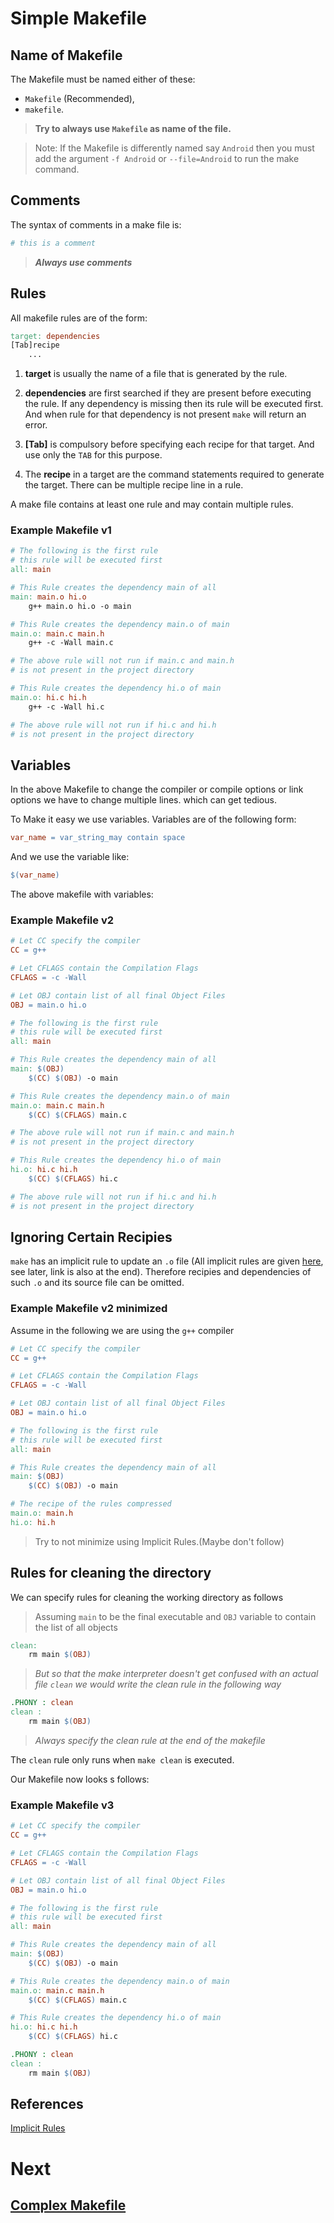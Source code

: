 # Simple Makefile

## Name of Makefile
The Makefile must be named either of these:
- `Makefile` (Recommended),
- `makefile`.

> **Try to always use `Makefile` as name of the file.**

> Note: If the Makefile is differently named say `Android` then you must add the argument `-f Android` or `--file=Android` to run the make command.

## Comments
The syntax of comments in a make file is:

```makefile
# this is a comment
```

> **_Always use comments_**

## Rules
All makefile rules are of the form:

```makefile
target: dependencies
[Tab]recipe
	...
```

1. **target** is usually the name of a file that is generated by the rule.

2. **dependencies** are first searched if they are present before executing the rule. If any dependency is missing then its rule will be executed first. And when rule for that dependency is not present `make` will return an error.

3. **[Tab]** is compulsory before specifying each recipe for that target. And use only the `TAB` for this purpose.

4. The **recipe** in a target are the command statements required to generate the target. There can be multiple recipe line in a rule.

A make file contains at least one rule and may contain multiple rules.

### Example Makefile v1

```makefile
# The following is the first rule
# this rule will be executed first
all: main

# This Rule creates the dependency main of all
main: main.o hi.o
	g++ main.o hi.o -o main

# This Rule creates the dependency main.o of main
main.o: main.c main.h
	g++ -c -Wall main.c

# The above rule will not run if main.c and main.h
# is not present in the project directory

# This Rule creates the dependency hi.o of main
main.o: hi.c hi.h
	g++ -c -Wall hi.c

# The above rule will not run if hi.c and hi.h
# is not present in the project directory
```

## Variables
In the above Makefile to change the compiler or compile options or link options we have to change multiple lines. which can get tedious.

To Make it easy we use variables. Variables are of the following form:

```makefile
var_name = var_string_may contain space
```

And we use the variable like:

```makefile
$(var_name)
```

The above makefile with variables:

### Example Makefile v2

```makefile
# Let CC specify the compiler
CC = g++

# Let CFLAGS contain the Compilation Flags
CFLAGS = -c -Wall

# Let OBJ contain list of all final Object Files
OBJ = main.o hi.o

# The following is the first rule
# this rule will be executed first
all: main

# This Rule creates the dependency main of all
main: $(OBJ)
	$(CC) $(OBJ) -o main

# This Rule creates the dependency main.o of main
main.o: main.c main.h
	$(CC) $(CFLAGS) main.c

# The above rule will not run if main.c and main.h
# is not present in the project directory

# This Rule creates the dependency hi.o of main
hi.o: hi.c hi.h
	$(CC) $(CFLAGS) hi.c

# The above rule will not run if hi.c and hi.h
# is not present in the project directory
```

## Ignoring Certain Recipies
`make` has an implicit rule to update an `.o` file (All implicit rules are given [here][1], see later, link is also at the end).
Therefore recipies and dependencies of such `.o` and its source file can be omitted.

### Example Makefile v2 minimized
Assume in the following we are using the `g++` compiler

```makefile
# Let CC specify the compiler
CC = g++

# Let CFLAGS contain the Compilation Flags
CFLAGS = -c -Wall

# Let OBJ contain list of all final Object Files
OBJ = main.o hi.o

# The following is the first rule
# this rule will be executed first
all: main

# This Rule creates the dependency main of all
main: $(OBJ)
	$(CC) $(OBJ) -o main

# The recipe of the rules compressed
main.o: main.h
hi.o: hi.h
```
> Try to not minimize using Implicit Rules.(Maybe don't follow)

## Rules for cleaning the directory
We can specify rules for cleaning the working directory as follows

> Assuming `main` to be the final executable
> and `OBJ` variable to contain the list of all objects

```makefile
clean:
	rm main $(OBJ)
```

> *But so that the make interpreter doesn't get confused with an actual file*
> *`clean` we would write the clean rule in the following way*

```makefile
.PHONY : clean
clean :
	rm main $(OBJ)
```

> *Always specify the clean rule at the end of the makefile*

The `clean` rule only runs when `make clean` is executed.

Our Makefile now looks s follows:

### Example Makefile v3

```makefile
# Let CC specify the compiler
CC = g++

# Let CFLAGS contain the Compilation Flags
CFLAGS = -c -Wall

# Let OBJ contain list of all final Object Files
OBJ = main.o hi.o

# The following is the first rule
# this rule will be executed first
all: main

# This Rule creates the dependency main of all
main: $(OBJ)
	$(CC) $(OBJ) -o main

# This Rule creates the dependency main.o of main
main.o: main.c main.h
	$(CC) $(CFLAGS) main.c

# This Rule creates the dependency hi.o of main
hi.o: hi.c hi.h
	$(CC) $(CFLAGS) hi.c

.PHONY : clean
clean :
	rm main $(OBJ)
```

## References
[Implicit Rules][1]

# Next
## [Complex Makefile](Makefile-Complex.md)

[1]: Implicit-Rules.md
